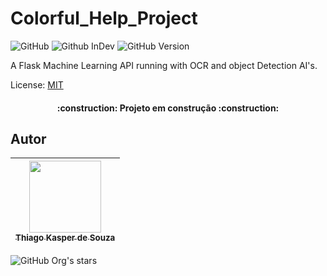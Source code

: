 # Colorful_Help_Project

![GitHub](https://img.shields.io/github/license/dropbox/dropbox-sdk-java)
![Github InDev](https://img.shields.io/badge/project-in%20development-green)
![GitHub Version](https://img.shields.io/badge/version-0.0.1-blueviolet)

A Flask Machine Learning API running with OCR and object Detection AI's. 

License: [MIT](License.txt)


<h4 align="center"> 
    :construction:  Projeto em construção  :construction:
</h4>


## Autor

| [<img src="https://avatars.githubusercontent.com/u/83460816?v=4" width=115><br><sub>Thiago Kasper de Souza</sub>](https://github.com/ThiagoKS-7) |
| :---: |
![GitHub Org's stars](https://img.shields.io/github/stars/ThiagoKS-7?style=social)

